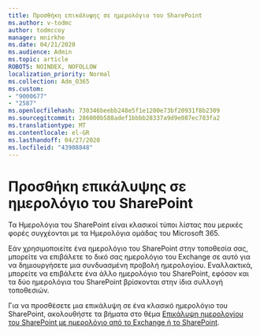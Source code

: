```yaml
---
title: Προσθήκη επικάλυψης σε ημερολόγιο του SharePoint
ms.author: v-todmc
author: todmccoy
manager: mnirkhe
ms.date: 04/21/2020
ms.audience: Admin
ms.topic: article
ROBOTS: NOINDEX, NOFOLLOW
localization_priority: Normal
ms.collection: Adm_O365
ms.custom:
- "9000677"
- "2587"
ms.openlocfilehash: 730346beebb248e5f1e1200e73bf20931f8b2309
ms.sourcegitcommit: 286000b588adef1bbbb28337a9d9e087ec783fa2
ms.translationtype: MT
ms.contentlocale: el-GR
ms.lasthandoff: 04/27/2020
ms.locfileid: "43908848"
---
```

# <a name="adding-an-overlay-to-a-sharepoint-calendar"></a>Προσθήκη επικάλυψης σε ημερολόγιο του SharePoint

Τα Ημερολόγια του SharePoint είναι κλασικοί τύποι λίστας που μερικές φορές συγχέονται με τα Ημερολόγια ομάδας του Microsoft 365.
 
Εάν χρησιμοποιείτε ένα ημερολόγιο του SharePoint στην τοποθεσία σας, μπορείτε να επιβάλετε το δικό σας ημερολόγιο του Exchange σε αυτό για να δημιουργήσετε μια συνδυασμένη προβολή ημερολογίου. Εναλλακτικά, μπορείτε να επιβάλετε ένα άλλο ημερολόγιο του SharePoint, εφόσον και τα δύο ημερολόγια του SharePoint βρίσκονται στην ίδια συλλογή τοποθεσιών.
 
Για να προσθέσετε μια επικάλυψη σε ένα κλασικό ημερολόγιο του SharePoint, ακολουθήστε τα βήματα στο θέμα [Επικάλυψη ημερολογίου του SharePoint με ημερολόγιο από το Exchange ή το SharePoint](https://support.office.com/article/Overlay-a-SharePoint-calendar-with-a-calendar-from-Exchange-or-SharePoint-4CAEBE59-3994-4A94-9322-B31ABB8A5E9A).
